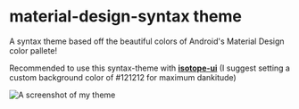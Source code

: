 # material-design-syntax theme

A syntax theme based off the beautiful colors of Android's Material Design color pallete!

Recommended to use this syntax-theme with [<b>isotope-ui</b>](https://atom.io/themes/isotope-ui)
(I suggest setting a custom background color of #121212 for maximum dankitude)

![A screenshot of my theme](http://i.imgur.com/0oZCR2R.png)
